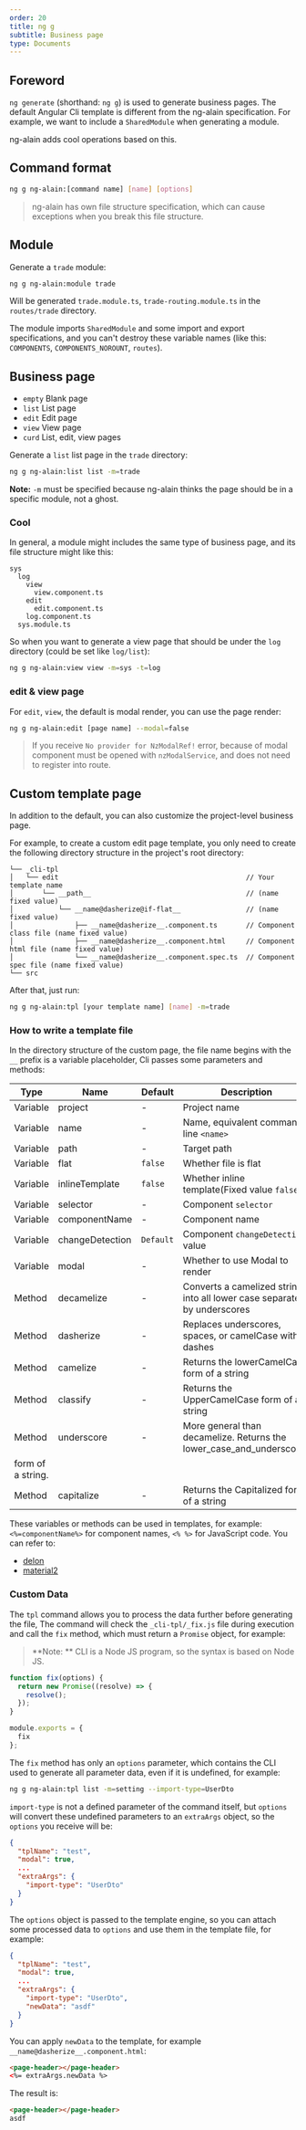 ```yaml
---
order: 20
title: ng g
subtitle: Business page
type: Documents
---
```


## Foreword

`ng generate` (shorthand: `ng g`) is used to generate business pages. The default Angular Cli template is different from the ng-alain specification. For example, we want to include a `SharedModule` when generating a module.

ng-alain adds cool operations based on this.

## Command format

```bash
ng g ng-alain:[command name] [name] [options]
```

> ng-alain has own file structure specification, which can cause exceptions when you break this file structure.

## Module

Generate a `trade` module:

```bash
ng g ng-alain:module trade
```

Will be generated `trade.module.ts`, `trade-routing.module.ts` in the `routes/trade` directory.

The module imports `SharedModule` and some import and export specifications, and you can't destroy these variable names (like this: `COMPONENTS`, `COMPONENTS_NOROUNT`, `routes`).

## Business page

- `empty` Blank page
- `list` List page
- `edit` Edit page
- `view` View page
- `curd` List, edit, view pages

Generate a `list` list page in the `trade` directory:

```bash
ng g ng-alain:list list -m=trade
```

**Note:** `-m` must be specified because ng-alain thinks the page should be in a specific module, not a ghost.


### Cool

In general, a module might includes the same type of business page, and its file structure might like this:

```
sys
  log
    view
      view.component.ts
    edit
      edit.component.ts
    log.component.ts
  sys.module.ts
```

So when you want to generate a view page that should be under the `log` directory (could be set like `log/list`):

```bash
ng g ng-alain:view view -m=sys -t=log
```

### edit & view page

For `edit`, `view`, the default is modal render, you can use the page render:

```bash
ng g ng-alain:edit [page name] --modal=false
```

> If you receive `No provider for NzModalRef!` error, because of modal component must be opened with `nzModalService`, and does not need to register into route.

## Custom template page

In addition to the default, you can also customize the project-level business page.

For example, to create a custom edit page template, you only need to create the following directory structure in the project's root directory:

```
└── _cli-tpl
│   └── edit                                              // Your template name
│       └── __path__                                      // (name fixed value)
│           └── __name@dasherize@if-flat__                // (name fixed value)
│               ├── __name@dasherize__.component.ts       // Component class file (name fixed value)
│               ├── __name@dasherize__.component.html     // Component html file (name fixed value)
│               └── __name@dasherize__.component.spec.ts  // Component spec file (name fixed value)
└── src
```

After that, just run:

```bash
ng g ng-alain:tpl [your template name] [name] -m=trade
```

### How to write a template file

In the directory structure of the custom page, the file name begins with the `__` prefix is a variable placeholder, Cli passes some parameters and methods:

| Type     | Name            | Default   | Description                                  |
| -------- | --------------- | --------- | -------------------------------------------- |
| Variable | project         | -         | Project name                                 |
| Variable | name            | -         | Name, equivalent command line `<name>`       |
| Variable | path            | -         | Target path                                  |
| Variable | flat            | `false`   | Whether file is flat                         |
| Variable | inlineTemplate  | `false`   | Whether inline template(Fixed value `false`) |
| Variable | selector        | -         | Component `selector`                         |
| Variable | componentName   | -         | Component name                               |
| Variable | changeDetection | `Default` | Component `changeDetection` value            |
| Variable | modal           | -         | Whether to use Modal to render               |
| Method   | decamelize      | -         | Converts a camelized string into all lower case separated by underscores     |
| Method   | dasherize       | -         | Replaces underscores, spaces, or camelCase with dashes                   |
| Method   | camelize        | -         | Returns the lowerCamelCase form of a string                 |
| Method   | classify        | -         | Returns the UpperCamelCase form of a string                 |
| Method   | underscore      | -         | More general than decamelize. Returns the lower_case_and_underscored
 form of a string.     |
| Method   | capitalize      | -         | Returns the Capitalized form of a string                         |

These variables or methods can be used in templates, for example: `<%=componentName%>` for component names, `<% %>` for JavaScript code. You can refer to:

- [delon](https://github.com/ng-alain/delon/blob/master/packages/schematics/edit/files/__path__/__name%40dasherize%40if-flat__/__name%40dasherize__.component.html)
- [material2](https://github.com/angular/material2/blob/master/src/lib/schematics/dashboard/files/__path__/__name%40dasherize%40if-flat__/__name%40dasherize__.component.html)

### Custom Data

The `tpl` command allows you to process the data further before generating the file, The command will check the `_cli-tpl/_fix.js` file during execution and call the `fix` method, which must return a `Promise` object, for example:

> **Note: ** CLI is a Node JS program, so the syntax is based on Node JS.

```js
function fix(options) {
  return new Promise((resolve) => {
    resolve();
  });
}

module.exports = {
  fix
};
```

The `fix` method has only an `options` parameter, which contains the CLI used to generate all parameter data, even if it is undefined, for example:

```bash
ng g ng-alain:tpl list -m=setting --import-type=UserDto
```

`import-type` is not a defined parameter of the command itself, but `options` will convert these undefined parameters to an `extraArgs` object, so the `options` you receive will be:

```json
{
  "tplName": "test",
  "modal": true,
  ...
  "extraArgs": {
    "import-type": "UserDto"
  }
}
```

The `options` object is passed to the template engine, so you can attach some processed data to `options` and use them in the template file, for example:

```json
{
  "tplName": "test",
  "modal": true,
  ...
  "extraArgs": {
    "import-type": "UserDto",
    "newData": "asdf"
  }
}
```

You can apply `newData` to the template, for example `__name@dasherize__.component.html`:

```html
<page-header></page-header>
<%= extraArgs.newData %>
```

The result is:

```html
<page-header></page-header>
asdf
```
